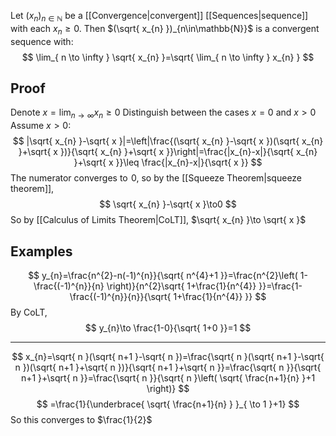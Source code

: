 Let $(x_{n})_{n\in\mathbb{N}}$ be a [[Convergence|convergent]] [[Sequences|sequence]] with each $x_{n}\geq 0$. Then $(\sqrt{ x_{n} })_{n\in\mathbb{N}}$ is a convergent sequence with:
$$
\lim_{ n \to \infty } \sqrt{ x_{n} }=\sqrt{ \lim_{ n \to \infty } x_{n} }
$$
## Proof
Denote $x=\lim_{ n \to \infty }x_{n}\geq 0$
Distinguish between the cases $x=0$ and $x>0$
Assume $x>0$:
$$
|\sqrt{ x_{n} }-\sqrt{ x }|=\left|\frac{(\sqrt{ x_{n} }-\sqrt{ x })(\sqrt{ x_{n} }+\sqrt{ x })}{\sqrt{ x_{n} }+\sqrt{ x }}\right|=\frac{|x_{n}-x|}{\sqrt{ x_{n} }+\sqrt{ x }}\leq \frac{|x_{n}-x|}{\sqrt{ x }}
$$
The numerator converges to $\hspace{0pt}0$, so by the [[Squeeze Theorem|squeeze theorem]], 
$$
\sqrt{ x_{n} }-\sqrt{ x }\to0
$$
So by [[Calculus of Limits Theorem|CoLT]], $\sqrt{ x_{n} }\to \sqrt{ x }$
## Examples

$$
y_{n}=\frac{n^{2}-n(-1)^{n}}{\sqrt{ n^{4}+1 }}=\frac{n^{2}\left( 1-\frac{(-1)^{n}}{n} \right)}{n^{2}\sqrt{ 1+\frac{1}{n^{4}} }}=\frac{1-\frac{(-1)^{n}}{n}}{\sqrt{ 1+\frac{1}{n^{4}} }}
$$
By CoLT, 
$$
y_{n}\to \frac{1-0}{\sqrt{ 1+0 }}=1
$$
___
$$
x_{n}=\sqrt{ n }(\sqrt{ n+1 }-\sqrt{ n })=\frac{\sqrt{ n }(\sqrt{ n+1 }-\sqrt{ n })(\sqrt{ n+1 }+\sqrt{ n })}{\sqrt{ n+1 }+\sqrt{ n }}=\frac{\sqrt{ n }}{\sqrt{ n+1 }+\sqrt{ n }}=\frac{\sqrt{ n }}{\sqrt{ n }\left( \sqrt{ \frac{n+1}{n} }+1 \right)}
$$
$$
=\frac{1}{\underbrace{ \sqrt{ \frac{n+1}{n} } }_{ \to 1 }+1}
$$
So this converges to $\frac{1}{2}$
